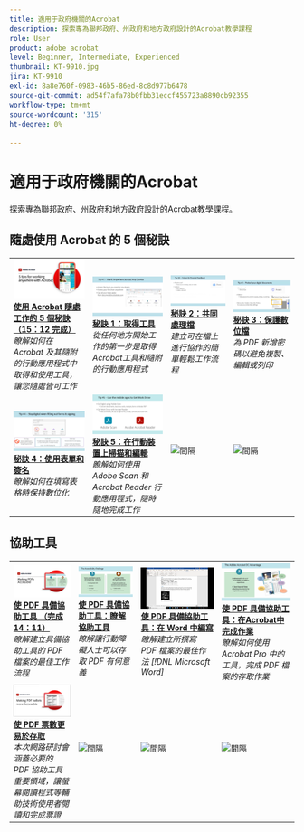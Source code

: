 ```yaml
---
title: 適用于政府機關的Acrobat
description: 探索專為聯邦政府、州政府和地方政府設計的Acrobat教學課程
role: User
product: adobe acrobat
level: Beginner, Intermediate, Experienced
thumbnail: KT-9910.jpg
jira: KT-9910
exl-id: 8a8e760f-0983-46b5-86ed-8c8d977b6478
source-git-commit: ad54f7afa78b0fbb31eccf455723a8890cb92355
workflow-type: tm+mt
source-wordcount: '315'
ht-degree: 0%

---
```


# 適用于政府機關的Acrobat

探索專為聯邦政府、州政府和地方政府設計的Acrobat教學課程。

## 隨處使用 Acrobat 的 5 個秘訣

<table style="table-layout:fixed">
<tr>
  <td>
    <a href="5-tips-for-working-anywhere-with-acrobat-dc-for-government.md">
      <img alt="使用 Acrobat 隨處工作的 5 個秘訣 （15：12 完成）" src="../../assets/5tipscomplete.png" />
    </a>
    <div>
    <a href="5-tips-for-working-anywhere-with-acrobat-dc-for-government.md"><strong>使用 Acrobat 隨處工作的 5 個秘訣 （15：12 完成）</strong></a>
    </div>
    <em>瞭解如何在 Acrobat 及其隨附的行動應用程式中取得和使用工具，讓您隨處皆可工作</em>
    <br>
  </td>
  <td>
    <a href="get-your-tools.md">
      <img alt="秘訣 1：取得工具" src="../../assets/Tip1.png" />
    </a>
    <div>
    <a href="get-your-tools.md"><strong>秘訣 1：取得工具</strong></a>
    </div>
    <em>從任何地方開始工作的第一步是取得Acrobat工具和隨附的行動應用程式</em>
    <br>
  </td>  
  <td>
    <a href="collaborate-on-documents.md">
      <img alt="秘訣 2：共同處理檔" src="../../assets/Tip2.png" />
    </a>
    <div>
    <a href="collaborate-on-documents.md"><strong>秘訣 2：共同處理檔</strong></a>
    </div>
    <em>建立可在檔上進行協作的簡單輕鬆工作流程</em>
    <br>
  </td>
  <td>
    <a href="protect-digital-documents.md">
      <img alt="提示：3Protect 數位檔" src="../../assets/Tip3.png" />
    </a>
    <div>
    <a href="protect-digital-documents.md"><strong>秘訣 3：保護數位檔</strong></a>
    </div>
    <em>為 PDF 新增密碼以避免複製、編輯或列印</em>
    <br>
  </td>
</tr>
  <td>
    <a href="work-with-forms-and-signatures.md">
      <img alt="秘訣 4：使用表單和簽名" src="../../assets/Tip4.png" />
    </a>
    <div>
    <a href="work-with-forms-and-signatures.md"><strong>秘訣 4：使用表單和簽名</strong></a>
    </div>
    <em>瞭解如何在填寫表格時保持數位化</em>
    <br>
  </td>
  <td>
    <a href="scan-and-edit-on-mobile.md">
      <img alt="秘訣 5：在行動裝置上掃描和編輯" src="../../assets/Tip5.png" />
    </a>
    <div>
    <a href="scan-and-edit-on-mobile.md"><strong>秘訣 5：在行動裝置上掃描和編輯</strong></a>
    </div>
    <em>瞭解如何使用 Adobe Scan 和 Acrobat Reader 行動應用程式，隨時隨地完成工作</em>
    <br>
  </td>
  <td>
   <img alt="間隔" src="../../assets/Grayspacer.png" />
    <div>
    <br>
  </td>
  <td>
   <img alt="間隔" src="../../assets/Grayspacer.png" />
    <div>
    <br>
  </td>
</tr>
</table>

## 協助工具

<table>
<tr>
  <td>
    <a href="making-pdfs-accessible.md">
      <img alt="使 PDF 具備協助工具 （完成 14：11）" src="../../assets/Accessiblecomplete.png" />
    </a>
    <div>
    <a href="making-pdfs-accessible.md"><strong>使 PDF 具備協助工具 （完成 14：11）</strong></a>
    </div>
    <em>瞭解建立具備協助工具的 PDF 檔案的最佳工作流程</em>
    <br>
  </td>
  <td>
    <a href="understanding-accessibility.md">
      <img alt="使 PDF 具備協助工具：瞭解協助工具" src="../../assets/Accessibiityunderstanding.png" />
    </a>
    <div>
    <a href="understanding-accessibility.md"><strong>使 PDF 具備協助工具：瞭解協助工具</strong></a>
    </div>
    <em>瞭解讓行動障礙人士可以存取 PDF 有何意義</em>
    <br>
  </td>  
  <td>
    <a href="collaborate-on-documents.md">
      <img alt="使 PDF 具備協助工具：在 Word 中編寫" src="../../assets/Accessibilityword.png" />
    </a>
    <div>
    <a href="collaborate-on-documents.md"><strong>使 PDF 具備協助工具：在 Word 中編寫</strong></a>
    </div>
    <em>瞭解建立所撰寫 PDF 檔案的最佳作法 [!DNL Microsoft Word]</em>
    <br>
  </td>
   <td>
    <a href="finishing-in-acrobat.md">
      <img alt="使 PDF 具備協助工具：在Acrobat中完成作業" src="../../assets/Accessibilityacrobat.png" />
    </a>
    <div>
    <a href="finishing-in-acrobat.md"><strong>使 PDF 具備協助工具：在Acrobat中完成作業</strong></a>
    </div>
    <em>瞭解如何使用 Acrobat Pro 中的工具，完成 PDF 檔案的存取作業</em>
    <br>
  </td>
</tr>
<tr>
  <td>
    <a href="making-pdf-ballots-accessible.md">
      <img alt="使 PDF 票數更易於存取" src="../../assets/Accessibleballots.png" />
    </a>
    <div>
    <a href="making-pdf-ballots-accessible.md"><strong>使 PDF 票數更易於存取</strong></a>
    </div>
    <em>本次網路研討會涵蓋必要的 PDF 協助工具重要領域，讓螢幕閱讀程式等輔助技術使用者閱讀和完成票證</em>
    <br>
  </td>  
  <td>
   <img alt="間隔" src="../../assets/Grayspacer.png" />
    <div>
    <br>
  </td>
  <td>
   <img alt="間隔" src="../../assets/Grayspacer.png" />
    <div>
    <br>
  </td>
  <td>
   <img alt="間隔" src="../../assets/Grayspacer.png" />
    <div>
    <br>
  </td>
</tr>
</table>
